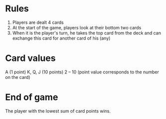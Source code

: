 # Rules
  1. Players are dealt 4 cards
  2. At the start of the game, players look at their bottom two cards
  3. When it is the player's turn, he takes the top card from the deck and can exchange this card for another card of his (any)

# Card values
  A (1 point)
  K, Q, J (10 points)
  2 – 10 (point value corresponds to the number on the card)

# End of game
The player with the lowest sum of card points wins.
